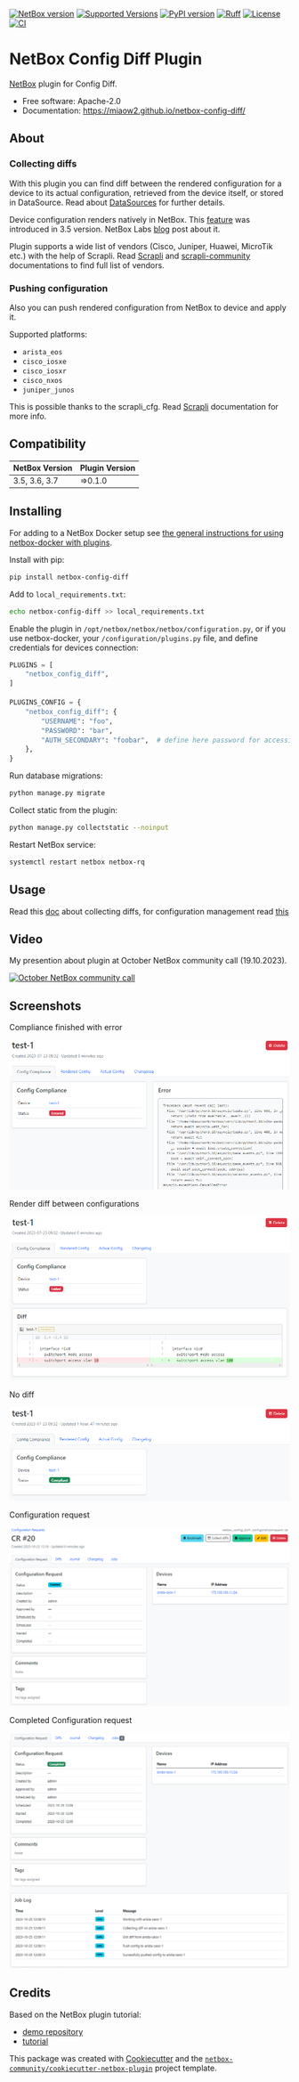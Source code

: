 [![NetBox version](https://img.shields.io/badge/NetBox-3.5|3.6-blue.svg)](https://github.com/netbox-community/netbox)
[![Supported Versions](https://img.shields.io/pypi/pyversions/netbox-config-diff.svg)](https://pypi.org/project/netbox-config-diff/)
[![PyPI version](https://badge.fury.io/py/netbox-config-diff.svg)](https://badge.fury.io/py/netbox-config-diff)
[![Ruff](https://img.shields.io/endpoint?url=https://raw.githubusercontent.com/charliermarsh/ruff/main/assets/badge/v2.json)](https://github.com/astral-sh/ruff)
[![License](https://img.shields.io/badge/License-Apache_2.0-blue.svg)](https://opensource.org/licenses/Apache-2.0)
[![CI](https://github.com/miaow2/netbox-config-diff/actions/workflows/commit.yaml/badge.svg?branch=develop)](https://github.com/miaow2/netbox-config-diff/actions)

# NetBox Config Diff Plugin

[NetBox](https://github.com/netbox-community/netbox) plugin for Config Diff.

* Free software: Apache-2.0
* Documentation: https://miaow2.github.io/netbox-config-diff/

<!--about-start-->
## About

### Collecting diffs

With this plugin you can find diff between the rendered configuration for a device to its actual configuration, retrieved from the device itself, or stored in DataSource.
Read about [DataSources](https://demo.netbox.dev/static/docs/models/core/datasource/) for further details.

Device configuration renders natively in NetBox. This [feature](https://demo.netbox.dev/static/docs/features/configuration-rendering/) was introduced in 3.5 version.
 NetBox Labs [blog](https://netboxlabs.com/blog/how-to-generate-device-configurations-with-netbox/) post about it.

Plugin supports a wide list of vendors (Cisco, Juniper, Huawei, MicroTik etc.) with the help of Scrapli. Read [Scrapli](https://carlmontanari.github.io/scrapli/user_guide/project_details/#supported-platforms) and [scrapli-community](https://scrapli.github.io/scrapli_community/user_guide/project_details/#supported-platforms) documentations to find full list of vendors.

### Pushing configuration

Also you can push rendered configuration from NetBox to device and apply it.

Supported platforms:

* `arista_eos`
* `cisco_iosxe`
* `cisco_iosxr`
* `cisco_nxos`
* `juniper_junos`

This is possible thanks to the scrapli_cfg. Read [Scrapli](https://github.com/scrapli/scrapli_cfg/) documentation for more info.
<!--about-end-->

## Compatibility

| NetBox Version | Plugin Version |
|----------------|----------------|
|  3.5, 3.6, 3.7 |    =>0.1.0     |

<!--install-start-->
## Installing

For adding to a NetBox Docker setup see
[the general instructions for using netbox-docker with plugins](https://github.com/netbox-community/netbox-docker/wiki/Using-Netbox-Plugins).

Install with pip:

```bash
pip install netbox-config-diff
```

Add to `local_requirements.txt`:

```bash
echo netbox-config-diff >> local_requirements.txt
```

Enable the plugin in `/opt/netbox/netbox/netbox/configuration.py`,
 or if you use netbox-docker, your `/configuration/plugins.py` file,
 and define credentials for devices connection:

```python
PLUGINS = [
    "netbox_config_diff",
]

PLUGINS_CONFIG = {
    "netbox_config_diff": {
        "USERNAME": "foo",
        "PASSWORD": "bar",
        "AUTH_SECONDARY": "foobar",  # define here password for accessing Privileged EXEC mode, this variable is optional
    },
}
```

Run database migrations:

```bash
python manage.py migrate

```
Collect static from the plugin:

```bash
python manage.py collectstatic --noinput
```

Restart NetBox service:

```bash
systemctl restart netbox netbox-rq
```
<!--install-end-->
<!--usage-start-->
## Usage

Read this [doc](https://miaow2.github.io/netbox-config-diff/colliecting-diffs/) about collecting diffs, for configuration management read [this](https://miaow2.github.io/netbox-config-diff/configuratiom-management/)

## Video

My presention about plugin at October NetBox community call (19.10.2023).

[![October NetBox community call](https://img.youtube.com/vi/B4uhtYh278o/0.jpg)](https://youtu.be/B4uhtYh278o?t=425)
<!--usage-end-->

## Screenshots

Compliance finished with error

![Screenshot of the compliance error](docs/media/screenshots/compliance-error.png)

Render diff between configurations

![Screenshot of diff](docs/media/screenshots/compliance-diff.png)

No diff

![Screenshot of the compliance ok](docs/media/screenshots/compliance-ok.png)

Configuration request

![Screenshot of the CR](docs/media/screenshots/cr-created.png)

Completed Configuration request

![Screenshot of the completed CR](docs/media/screenshots/cr-completed.png)

## Credits

Based on the NetBox plugin tutorial:

- [demo repository](https://github.com/netbox-community/netbox-plugin-demo)
- [tutorial](https://github.com/netbox-community/netbox-plugin-tutorial)

This package was created with [Cookiecutter](https://github.com/audreyr/cookiecutter) and the [`netbox-community/cookiecutter-netbox-plugin`](https://github.com/netbox-community/cookiecutter-netbox-plugin) project template.
